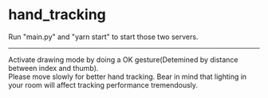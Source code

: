 # hand_tracking

Run "main.py" and "yarn start" to start those two servers.<hr>
Activate drawing mode by doing a OK gesture(Detemined by distance between index and thumb).<br>
Please move slowly for better hand tracking.
Bear in mind that lighting in your room will affect tracking performance tremendously.

